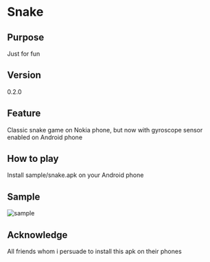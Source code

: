 Snake
=====

Purpose
-------
Just for fun

Version
-------
0.2.0

Feature
-------
Classic snake game on Nokia phone, but now with gyroscope sensor enabled on Android phone

How to play
-----------
Install sample/snake.apk on your Android phone

Sample
------
![sample][1]

Acknowledge
-----------
All friends whom i persuade to install this apk on their phones


  [1]:  https://raw.github.com/ruanhao/snake/master/sample/sample.png

  
